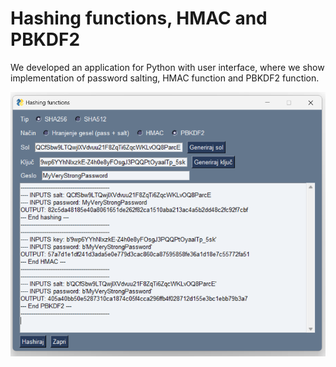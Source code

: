# Hashing functions, HMAC and PBKDF2

We developed an application for Python with user interface, where we show implementation of password salting, HMAC function and PBKDF2 function.




![Hashing demo](./assests/hashing_demo.png)